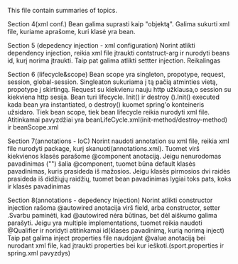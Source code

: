 This file contain summaries of topics.

Section 4(xml conf.)
Bean galima suprasti kaip "objektą". Galima sukurti xml file, kuriame aprašome, kuri klasė yra bean.

Section 5 (depedency injection - xml configuration)
Norint atlikti dependency injection, reikia xml file įtraukti contstruct-arg ir nurodyti beans id, kurį norima įtraukti.
Taip pat galima atlikti settter injection. Reikalingas <Property/>

Section 6 (lifecycle&scope)
Bean scope yra singleton, propotype, request, session, global-session. Singleaton sukuriama į tą pačią atminties vietą, propotype į skirtingą.
Request su kiekvienu nauju http užklausa,o session su kiekviena http sesija.
    Bean turi lifecycle. Init() ir destroy ().Init() executed kada bean yra instantiated, o destroy() kuomet spring'o konteineris užsidaro.
Tiek bean scope, tiek bean lifecycle reikia nurodyti xml file. Atitinkamai pavyzdžiai yra beanLifeCycle.xml(init-method/destroy-method) ir beanScope.xml

Section 7(annotations - IoC)
Norint naudoti annotation su xml file, reikia xml file nurodyti package, kurį skanuoti(annotations.xml). Tuomet virš kiekvienos klasės parašome @component anotaciją.
Jeigu nenurodomas pavadinimas ("") šalia @component, tuomet būna default klasės pavadinimas, kuris prasideda iš mažosios.
Jeigu klasės pirmosios dvi raidės prasideda iš didžiųjų raidžių, tuomet bean pavadinimas lygiai toks pats, koks ir klasės pavadinimas

Section 8(annotations - depedency Injection)
Norint atlikti constructor injection rašoma @autowired anotacija virš field, arba constructor, setter .Svarbu paminėti, kad @autowired nėra būtinas, bet dėl
aiškumo galima parašyti. Jeigu yra multiple implementations, tuomet reikia naudoti
@Qualifier ir noridyti atitinkamai id(klasės pavadinimą, kurią norimą inject)
Taip pat galima inject properties file naudojant @value anotaciją bei nurodant xml file, kad įtraukti properties bei kur ieškoti.(sport.properties ir spring.xml pavyzdys)


